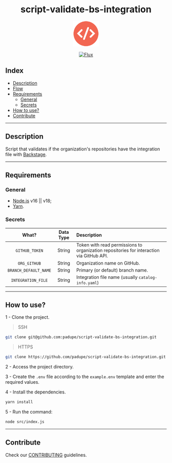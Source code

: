 <p align="center">
  <h1 align="center">script-validate-bs-integration</h1></p>
<p align="center"><img src="./docs/assets/code-icon.png" width="80">
<p align="center">
  <a href="https://backstage.io/" target="_blank"><img src="https://backstage.io/logo_assets/svg/Logo_Teal.svg" alt="Flux" width="200"/></a>
</p>

## Index

- [Description](#description)
- [Flow](#flow)
- [Requirements](#requirements)
  - [General](#general)
  - [Secrets](#secrets)
- [How to use?](#how-to-use)
- [Contribute](#contribute)

---

## Description

Script that validates if the organization's repositories have the integration file with [Backstage](https://backstage.io/).

---

## Requirements

### General

- [Node.js](https://nodejs.org/en/) v16 || v18;
- [Yarn](https://yarnpkg.com/).

### Secrets

| What? | Data Type | Description |
| :--: | :--: | :-- |
| `GITHUB_TOKEN` |  String | Token with read permissions to organization repositories for interaction via GitHub API. |
| `ORG_GITHUB` | String | Organization name on GitHub. |
| `BRANCH_DEFAULT_NAME` | String | Primary (or default) branch name. |
| `INTEGRATION_FILE` | String | Integration file name (usually `catalog-info.yaml`) |

---

## How to use?

1 - Clone the project.
>SSH
```bash
git clone git@github.com:padupe/script-validate-bs-integration.git
```

>HTTPS
```bash
git clone https://github.com/padupe/script-validate-bs-integration.git
```

2 - Access the project directory.

3 - Create the `.env` file according to the `example.env` template and enter the required values.

4 - Install the dependencies.
```bash
yarn install
```

5 - Run the command:
```bash
node src/index.js
```
---

## Contribute

Check our [CONTRIBUTING](./CONTRIBUTING.md) guidelines.
